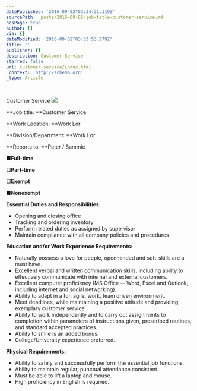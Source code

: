 ```yaml
---
datePublished: '2016-09-02T03:34:31.119Z'
sourcePath: _posts/2016-09-02-job-title-customer-service.md
hasPage: true
author: []
via: {}
dateModified: '2016-09-02T03:33:53.279Z'
title: ''
publisher: {}
description: Customer Service
starred: false
url: customer-service/index.html
_context: 'http://schema.org'
_type: Article

---
```

Customer Service
![](https://the-grid-user-content.s3-us-west-2.amazonaws.com/5de4b819-f598-44a0-9023-6c1fa40dd795.jpg)

**Job title: **Customer Service

**Work Location: **Work Lor

**Division/Department: **Work Lor

**Reports to: **Peter / Sammie

■**Full-time**

□**Part-time**

□**Exempt**

■**Nonexempt**

**Essential Duties and Responsibilities:**

* Opening and closing office
* Tracking and ordering inventory
* Perform related duties as assigned by supervisor
* Maintain compliance with all company policies and procedures

**Education and/or Work Experience Requirements:**

* Naturally possess a love for people, openminded and soft-skills are a must have.
* Excellent verbal and written communication skills, including ability to effectively communicate with internal and external customers.
* Excellent computer proficiency (MS Office -- Word, Excel and Outlook, including internet and social networking).
* Ability to adapt in a fun agile, work, team driven environment.
* Meet deadlines, while maintaining a positive attitude and providing exemplary customer service.
* Ability to work independently and to carry out assignments to completion within parameters of instructions given, prescribed routines, and standard accepted practices.
* Ability to smile is an added bonus.
* College/University experience preferred.

**Physical Requirements:**

* Ability to safely and successfully perform the essential job functions.
* Ability to maintain regular, punctual attendance consistent.
* Must be able to lift a laptop and mouse.
* High proficiency in English is required.